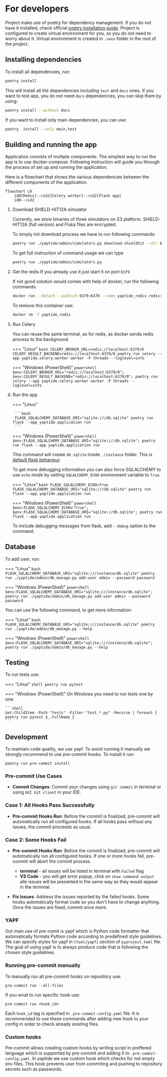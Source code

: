 # For developers

Project make use of poetry for dependency management. If you do not have it installed, check official [poetry installation guide](https://python-poetry.org/docs/).
Project is configured to  create virtual environment for you, so you do not need to worry about it.
Virtual environment is created in `.venv` folder in the root of the project.

## Installing dependencies

To install all dependencies, run:

```bash
poetry install
```

This will install all the dependencies including `test` and `docs` ones.
If you want to test app, you do not need `docs` dependencies, you can skip them by using:

```bash
poetry install --without docs
```

If you want to install only main dependencies, you can use:

```bash
poetry  install --only main,test
```

## Building and running the app

Application consists of multiple components. The simplest way to run the app is to use docker-compose. Following instruction will guide you through the process of set up and running the application.

Here is a flowchart that shows the various dependencies between the different components of the application.

```mermaid
flowchart LR
    id0[Redis]-->id1[Celery worker]-->id2[Flask app]
    id0-->id2
```

1. Download SHIELD-HIT12A simulator

    Currently, we store binaries of three simulators on S3 platform. SHIELD-HIT12A (full version) and Fluka files are encrypted.

    To simply init download process we have to run following commands:

    ```bash
    poetry run ./yaptide/admin/simulators.py download-shieldhit --dir bin
    ```

    To get full instruction of command usage we can type

    ```bash
    poetry run ./yaptide/admin/simulators.py
    ```

2. Get the redis
    If you already use it just start it on port `6379`

    If not good solution would comes with help of docker, run the following commands:

    ```bash
    docker run --detach --publish 6379:6379 --name yaptide_redis redis:7-alpine
    ```

    To remove this container use:

    ```bash
    docker rm -f yaptide_redis
    ```

3. Run Celery

    You can reuse the same terminal, as for redis, as docker sends redis process to the background

    === "Linux"
        ```bash
        CELERY_BROKER_URL=redis://localhost:6379/0 CELERY_RESULT_BACKEND=redis://localhost:6379/0 poetry run celery --app yaptide.celery.worker worker -P threads --loglevel=info
        ```

    === "Windows (PowerShell)"
        ```powershell
        $env:CELERY_BROKER_URL="redis://localhost:6379/0"; $env:CELERY_RESULT_BACKEND="redis://localhost:6379/0"; poetry run celery --app yaptide.celery.worker worker -P threads --loglevel=info
        ```

4. Run the app

    === "Linux"

        ```bash
        FLASK_SQLALCHEMY_DATABASE_URI="sqlite:///db.sqlite" poetry run flask --app yaptide.application run
        ```

    === "Windows (PowerShell)"
        ```powershell
        $env:FLASK_SQLALCHEMY_DATABASE_URI="sqlite:///db.sqlite"; poetry run flask --app yaptide.application run
        ```


    This command will create `db.sqlite` inside `./instance` folder. This is [default flask behaviour](https://flask.palletsprojects.com/en/3.0.x/config/#instance-folders).

    To get more debugging information you can also force SQLALCHEMY to use `echo` mode by setting `SQLALCHEMY_ECHO` environment variable to `True`.

    === "Linux"
        ```bash
        FLASK_SQLALCHEMY_ECHO=True FLASK_SQLALCHEMY_DATABASE_URI="sqlite:///db.sqlite" poetry run flask --app yaptide.application run
        ```

    === "Windows (PowerShell)"
        ```powershell
        $env:FLASK_SQLALCHEMY_ECHO="True"; $env:FLASK_SQLALCHEMY_DATABASE_URI="sqlite://db.sqlite"; poetry run flask --app yaptide.application run
        ```


    To include debugging messages from flask, add `--debug` option to the command.

## Database

To add user, run:

=== "Linux"
    ```bash
    FLASK_SQLALCHEMY_DATABASE_URI="sqlite:///instance/db.sqlite" poetry run ./yaptide/admin/db_manage.py add-user admin --password password
    ```

=== "Windows (PowerShell)"
    ```powershell
    $env:FLASK_SQLALCHEMY_DATABASE_URI="sqlite:///instance/db.sqlite"; poetry run ./yaptide/admin/db_manage.py add-user admin --password password
    ```

You can use the following command, to get more information:

=== "Linux"
    ```bash
    FLASK_SQLALCHEMY_DATABASE_URI="sqlite:///instance/db.sqlite" poetry run ./yaptide/admin/db_manage.py --help
    ```

=== "Windows (PowerShell)"
    ```powershell
    $env:FLASK_SQLALCHEMY_DATABASE_URI="sqlite:///instance/db.sqlite"; poetry run ./yaptide/admin/db_manage.py --help
    ```

## Testing

To run tests use:

=== "Linux"
    ```shell
    poetry run pytest
    ```

=== "Windows (PowerShell)"
    On Windows you need to run tests one by one:

    ```shell
    Get-ChildItem -Path "tests" -Filter "test_*.py" -Recurse | foreach { poetry run pytest $_.FullName }
    ```


## Development

To maintain code quality, we use yapf.
To avoid running it manually we strongly recommend to use pre-commit hooks. To install it run:

```shell
poetry run pre-commit install
```

### Pre-commit Use Cases

- **Commit Changes**: Commit your changes using `git commit` in  terminal or using `GUI Git client` in your IDE.

### Case 1: All Hooks Pass Successfully

-  **Pre-commit Hooks Run**: Before the commit is finalized, pre-commit will automatically run all configured hooks. If all hooks pass without any issues, the commit proceeds as usual.

### Case 2: Some Hooks Fail

- **Pre-commit Hooks Run**: Before the commit is finalized, pre-commit will automatically run all configured hooks. If one or more hooks fail, pre-commit will abort the commit process.

   - **terminal** - all issues will be listed in terminal with `Failed` flag
   - **VS Code** - you will get error popup, click on `show command output` alle issues will be presented in the same way as they would appear in the terminal.

- **Fix Issues**: Address the issues reported by the failed hooks. Some hooks automatically format code so you don't have to change anything. Once the issues are fixed, commit once more.

### YAPF

Out main use of pre-comit is yapf which is Python code formatter that automatically formats Python code according to predefined style guidelines. We can specify styles for yapf in `[tool/yapf]` section of `pyproject.toml` file. The goal of using yapf is to always produce code that is following the chosen style guidelines.

### Running pre-commit manually

To manually run all pre-commit hooks on repository use:
```shell
pre-commit run --all-files
```
If you wnat to run specific hook use:
```shell
pre-commit run <hook_id>
```
 Each `hook_id` tag is specified in `.pre-commit-config.yaml` file. It is recommended to use these commands after adding new hook to your config in order to check already existing files.

### Custom hooks

Pre-commit allows creating custom hooks by writing script in preffered language which is supported by pre-commit and adding it to `.pre-commit-config.yaml`. In yaptide we use custom hook which checks for not empty env files. This hook prevents user from commiting and pushing to repository secrets such as passwords.
